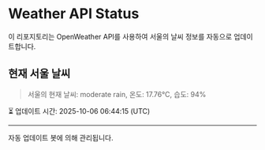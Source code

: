 
# Weather API Status

이 리포지토리는 OpenWeather API를 사용하여 서울의 날씨 정보를 자동으로 업데이트합니다.

## 현재 서울 날씨
> 서울의 현재 날씨: moderate rain, 온도: 17.76°C, 습도: 94%

⏳ 업데이트 시간: 2025-10-06 06:44:15 (UTC)

---
자동 업데이트 봇에 의해 관리됩니다.
